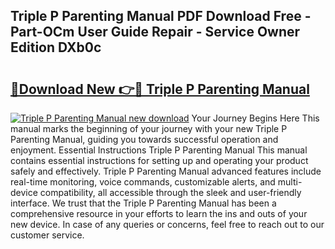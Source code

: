 ## Triple P Parenting Manual PDF Download Free - Part-OCm User Guide Repair - Service Owner Edition DXb0c

# <h2><a href="http://cf26395.oget.top/?id=Triple+P+Parenting+Manual">🔗Download New 👉🔴 Triple P Parenting Manual</a></h2>

[![Triple P Parenting Manual new download](https://i.imgur.com/5g1atiW.png)](http://cf26395.oget.top/?id=Triple+P+Parenting+Manual)
Your Journey Begins Here This manual marks the beginning of your journey with your new Triple P Parenting Manual, guiding you towards successful operation and enjoyment. Essential Instructions Triple P Parenting Manual This manual contains essential instructions for setting up and operating your product safely and effectively. Triple P Parenting Manual advanced features include real-time monitoring, voice commands, customizable alerts, and multi-device compatibility, all accessible through the sleek and user-friendly interface. We trust that the Triple P Parenting Manual has been a comprehensive resource in your efforts to learn the ins and outs of your new device. In case of any queries or concerns, feel free to reach out to our customer service.
